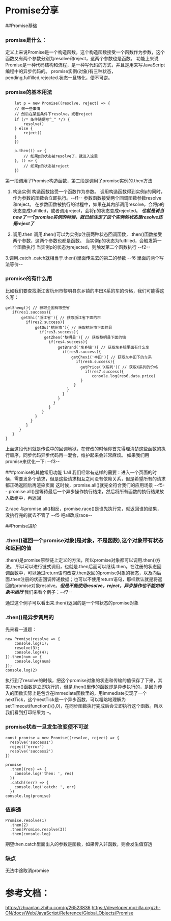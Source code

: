 # Promise分享
##Promise基础
### promise是什么：
定义上来说Promise是一个构造函数，这个构造函数接受一个函数作为参数，这个函数又有两个参数分别为resolve和reject，这两个参数也是函数。
功能上来说
Promise是一种代码结构和流程，是一种写代码的方式，并且是用来写JavaScript编程中的异步代码的。
promise实例(对象)有三种状态，pending,fulfilled,rejected.状态一旦转化，便不可逆。

### promise的基本用法
```
    let p = new Promise((resolve, reject) => {
    // 做一些事情
    // 然后在某些条件下resolve，或者reject
    if (/* 条件随便写^_^ */) {
        resolve()
    } else {
        reject()
    }
    })

    p.then(() => {
        // 如果p的状态被resolve了，就进入这里
    }, () => {
        // 如果p的状态被reject
    })
```

第一段调用了Promise构造函数，第二段是调用了promise实例的.then方法

1. 构造实例
构造函数接受一个函数作为参数。
调用构造函数得到实例p的同时，作为参数的函数会立即执行。--f1--
参数函数接受两个回调函数参数resolve和reject。
在参数函数被执行的过程中，如果在其内部调用resolve，会将p的状态变成fulfilled，或者调用reject，会将p的状态变成rejected。
***也就是说当new了一个promise实例的时候，就已经注定了这个实例的状态是resolve还是reject了***

2. 调用.then
调用.then()可以为实例p注册两种状态回调函数，.then()函数接受两个参数，这两个参数也都是函数。
当实例p的状态为fulfilled，会触发第一个函数执行
当实例p的状态为rejected，则触发第二个函数执行 --f2--

3.调用.catch
.catch就相当于.then()里面传进去的第二的参数 --f6 里面的两个写法等价--

### promise的有什么用
比如我们要查找浙江省杭州市黎明县东乡镇的丰田X系的车的价格，我们可能得这么写：
 ```
 getSheng(){ // 获取全国有哪些省
    if(res1.success){
        getShi('浙江省'){ // 获取浙江省下面的市
          if(res2.success){
              getQu('杭州市'){ // 获取杭州市下面的县
                if(res3.success){
                  getZhen('黎明县'){ // 获取黎明县下面的镇
                    if(res4.success){
                        getBrand('东乡镇'){ // 获取东乡镇里面有什么车
                          if(res5.success){
                              getChexi('丰田'){ // 获取东丰田下的车系
                                if(res6.success){
                                  getPrice('X系列'){ // 获取X系列的价格
                                    if(res7.success){
                                       console.log(res6.data.price)
                                  }
                               }
                            }
                          }
                        }
                      }
                    }
                 }
              }
            }
          }
       }
    }
}
```
上面这段代码就是传说中的回调地狱，在修改的时候你首先得理清楚这些函数的执行顺序，同步代码异步代码再一混合，维护起来会非常麻烦。
如果我们用promise来优化一下: --f3--

###promise的其他常用功能
1.all
我们经常有这样的需要：进入一个页面的时候，需要发多个请求，但是这些请求相互之间没有依赖关系，但是希望所有的请求都正确返回后再渲染页面
这时候，promise.all()就完全符合我们的应用场景 --f5--
promise.all()是等待最后一个异步操作执行结束，然后将所有函数的执行结果放入数组中，再返回


2.race
与promise.all()相反，promise.race()是谁先执行完，就返回谁的结果，没执行完的就去不管了 --f5 吧all改成race--


##Promise进阶

### .then()返回一个promise对象(是对象，不是函数),这个对象带有状态和返回的值
.then()是promise原型链上定义的方法，所以promise对象都可以调用.then()方法。
所以可以进行链式调用，也就是.then后面可以继续.then。在注册的状态回调函数中，可以通过return语句改变.then返回的promise对象的状态，以及向后面.then注册的状态回调传递数据；也可以不使用return语句，那样默认就是将返回的promise对象resolve。***但是不能使用resolve，reject，异步操作也不能如想象中运行***
我们来看个例子：--f7--

通过这个例子可以看出来.then()返回的是一个带状态的promise对象


### .then()是异步调用的
先来看一道题：
```
new Promise(resolve => {
    console.log(1);
    resolve(3);
    console.log(4);
}).then(num => {
    console.log(num)
});
console.log(2)
```
执行到了resolve的时候，把这个promise对象的状态和传输的值保存了下来，其实.then()函数是立即执行的，但是.then()里传的函数却是异步执行的，是因为传入的函数实际上是包含在immediate函数里的，用immediate实现了一个nextTick，这个nextTick是一个异步函数，可以粗略地理解为setTimeout(function(){},0)，在同步函数执行完成后会立即执行这个函数。所以我们看到打印结果为···。


### promise状态一旦发生改变便不可逆
```
const promise = new Promise((resolve, reject) => {
  resolve('success1')
  reject('error')
  resolve('success2')
})

promise
  .then((res) => {
    console.log('then: ', res)
  })
  .catch((err) => {
    console.log('catch: ', err)
  })
console.log(promise)
```

### 值穿透
```
Promise.resolve(1)
  .then(2)
  .then(Promise.resolve(3))
  .then(console.log)
```
期望then.catch里面出入的参数是函数，如果传入非函数，则会发生值穿透

### 缺点
无法中途取消promise





# 参考文档：
https://zhuanlan.zhihu.com/p/26523836
https://developer.mozilla.org/zh-CN/docs/Web/JavaScript/Reference/Global_Objects/Promise
